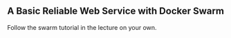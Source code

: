 
## A Basic Reliable Web Service with Docker Swarm

Follow the swarm tutorial in the lecture on your own.








	